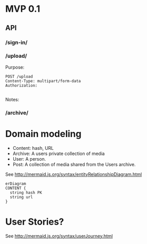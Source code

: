 
# MVP 0.1
## API

### /sign-in/

### /upload/
Purpose:
```http
POST /upload
Content-Type: multipart/form-data
Authorization:


```

Notes:

### /archive/

# Domain modeling

- Content: hash, URL
- Archive: A users private collection of media
- User: A person.
- Post: A collection of media shared from the Users archive.

See http://mermaid.js.org/syntax/entityRelationshipDiagram.html
```mermaid
erDiagram
CONTENT {
  string hash PK
  string url
}
```

# User Stories?

See http://mermaid.js.org/syntax/userJourney.html
```mermaid

```
